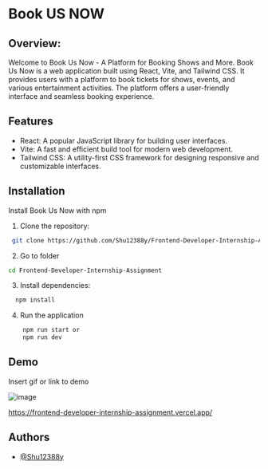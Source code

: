
# Book US NOW

## Overview:
Welcome to Book Us Now - A Platform for Booking Shows and More.
Book Us Now is a web application built using React, Vite, and Tailwind CSS. It provides users with a platform to book tickets for shows, events, and various entertainment activities. The platform offers a user-friendly interface and seamless booking experience.


## Features

- React: A popular JavaScript library for building user interfaces.
- Vite: A fast and efficient build tool for modern web development.
- Tailwind CSS: A utility-first CSS framework for designing responsive and customizable interfaces.


## Installation

Install Book Us Now with npm

1. Clone the repository:
```bash
 git clone https://github.com/Shu12388y/Frontend-Developer-Internship-Assignment.git
```
2. Go to folder
```bash
cd Frontend-Developer-Internship-Assignment
```
3. Install dependencies:

```bash
  npm install
```

4. Run the application 
```bash 
    npm run start or 
    npm run dev
```

## Demo

Insert gif or link to demo

![image](https://github.com/Shu12388y/Frontend-Developer-Internship-Assignment/assets/91714143/e18f92c1-3f13-456f-9328-eeafebe24541)



https://frontend-developer-internship-assignment.vercel.app/





## Authors

- [@Shu12388y](https://www.github.com/Shu12388y)

